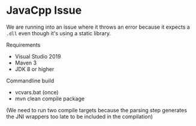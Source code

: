 # JavaCpp Issue

We are running into an issue where it throws an error because it expects a `.dll` even though it's using a static library.

Requirements

* Visual Studio 2019
* Maven 3
* JDK 8 or higher

Commandline build

* vcvars.bat (once)
* mvn clean compile package

(We need to run two compile targets because the parsing step generates the JNI wrappers too late to be included in the compilation)
